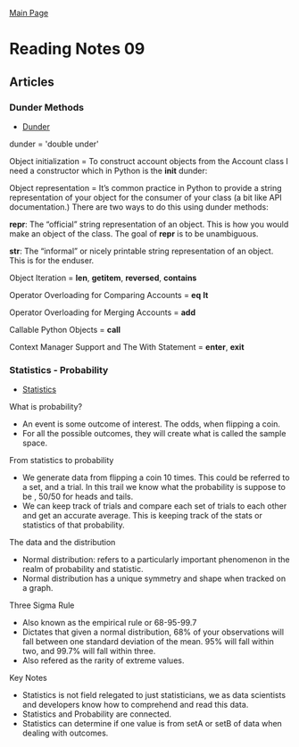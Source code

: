 [Main Page](../README.md)
# Reading Notes 09  

## Articles  
### Dunder Methods
* [Dunder](https://dbader.org/blog/python-dunder-methods) 

dunder = 'double under'

Object initialization = To construct account objects from the Account class I need a constructor which in Python is the __init__ dunder:

Object representation = It’s common practice in Python to provide a string representation of your object for the consumer of your class (a bit like API documentation.) There are two ways to do this using dunder methods:

__repr__: The “official” string representation of an object. This is how you would make an object of the class. The goal of __repr__ is to be unambiguous.

__str__: The “informal” or nicely printable string representation of an object. This is for the enduser.

Object Iteration = __len__, __getitem__, __reversed__, __contains__

Operator Overloading for Comparing Accounts = __eq__
__lt__

Operator Overloading for Merging Accounts = __add__

Callable Python Objects = __call__

Context Manager Support and The With Statement = __enter__, __exit__
### Statistics - Probability  
* [Statistics](https://www.dataquest.io/blog/basic-statistics-in-python-probability/)  

What is probability?  
- An event is some outcome of interest. The odds, when flipping a coin.  
- For all the possible outcomes, they will create what is called the sample space.  

From statistics to probability  
- We generate data from flipping a coin 10 times. This could be referred to a set, and a trial. In this trail we know what the probability is suppose to be , 50/50 for heads and tails.  
- We can keep track of trials and compare each set of trials to each other and get an accurate average. This is keeping track of the stats or statistics of that probability.  

The data and the distribution  
- Normal distribution: refers to a particularly important phenomenon in the realm of probability and statistic.  
- Normal distribution has a unique symmetry and shape when tracked on a graph.  

Three Sigma Rule  
- Also known as the empirical rule or 68-95-99.7
- Dictates that given a normal distribution, 68% of your observations will fall between one standard deviation of the mean. 95% will fall within two, and 99.7% will fall within three.  
- Also refered as the rarity of extreme values.  

Key Notes  
- Statistics is not field relegated to just statisticians, we as data scientists and developers know how to comprehend and read this data.  
- Statistics and Probability are connected.  
- Statistics can determine if one value is from setA or setB of data when dealing with outcomes.
